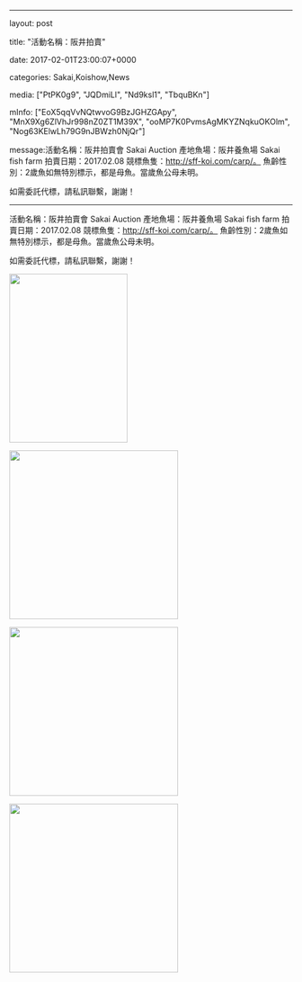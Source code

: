 
--- 

layout: post 

title:  "活動名稱：阪井拍賣" 

date:   2017-02-01T23:00:07+0000 

categories: Sakai,Koishow,News 

media: ["PtPK0g9", "JQDmiLl", "Nd9ksl1", "TbquBKn"] 

mInfo: ["EoX5qqVvNQtwvoG9BzJGHZGApy", "MnX9Xg6ZlVhJr998nZ0ZT1M39X", "ooMP7K0PvmsAgMKYZNqkuOKOlm", "Nog63KElwLh79G9nJBWzh0NjQr"] 

message:活動名稱：阪井拍賣會 Sakai Auction
產地魚場：阪井養魚場 Sakai fish farm
拍賣日期：2017.02.08
競標魚隻：http://sff-koi.com/carp/。
魚齡性別：2歲魚如無特別標示，都是母魚。當歲魚公母未明。

如需委託代標，請私訊聯繫，謝謝！


--- 

活動名稱：阪井拍賣會 Sakai Auction
產地魚場：阪井養魚場 Sakai fish farm
拍賣日期：2017.02.08
競標魚隻：http://sff-koi.com/carp/。
魚齡性別：2歲魚如無特別標示，都是母魚。當歲魚公母未明。

如需委託代標，請私訊聯繫，謝謝！


<a href="https://i.imgur.com/PtPK0g9.jpg"><img src="https://i.imgur.com/PtPK0g9.jpg" height=300 width=210 /></a> 

 
<a href="https://i.imgur.com/JQDmiLl.jpg"><img src="https://i.imgur.com/JQDmiLl.jpg" height=300 width=300 /></a> 

 
<a href="https://i.imgur.com/Nd9ksl1.jpg"><img src="https://i.imgur.com/Nd9ksl1.jpg" height=300 width=300 /></a> 

 
<a href="https://i.imgur.com/TbquBKn.jpg"><img src="https://i.imgur.com/TbquBKn.jpg" height=300 width=300 /></a> 
 



